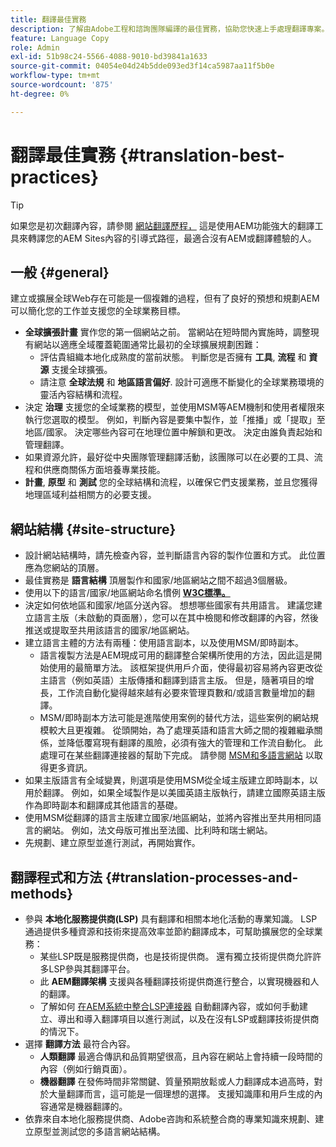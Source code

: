 ```yaml
---
title: 翻譯最佳實務
description: 了解由Adobe工程和諮詢團隊編譯的最佳實務，協助您快速上手處理翻譯專案。
feature: Language Copy
role: Admin
exl-id: 51b98c24-5566-4088-9010-bd39841a1633
source-git-commit: 04054e04d24b5dde093ed3f14ca5987aa11f5b0e
workflow-type: tm+mt
source-wordcount: '875'
ht-degree: 0%

---
```


# 翻譯最佳實務 {#translation-best-practices}

>[!TIP]
>
>如果您是初次翻譯內容，請參閱 [網站翻譯歷程，](/help/journey-sites/translation/overview.md) 這是使用AEM功能強大的翻譯工具來轉譯您的AEM Sites內容的引導式路徑，最適合沒有AEM或翻譯體驗的人。

## 一般 {#general}

建立或擴展全球Web存在可能是一個複雜的過程，但有了良好的預想和規劃AEM可以簡化您的工作並支援您的全球業務目標。

* **全球擴張計畫** 實作您的第一個網站之前。 當網站在短時間內實施時，調整現有網站以適應全域覆蓋範圍通常比最初的全球擴展規劃困難：
   * 評估貴組織本地化成熟度的當前狀態。 判斷您是否擁有 **工具**, **流程** 和 **資源** 支援全球擴張。
   * 請注意 **全球法規** 和 **地區語言偏好**. 設計可適應不斷變化的全球業務環境的靈活內容結構和流程。
* 決定 **治理** 支援您的全域業務的模型，並使用MSM等AEM機制和使用者權限來執行您選取的模型。 例如，判斷內容是要集中製作，並「推播」或「提取」至地區/國家。 決定哪些內容可在地理位置中解鎖和更改。 決定由誰負責起始和管理翻譯。
* 如果資源允許，最好從中央團隊管理翻譯活動，該團隊可以在必要的工具、流程和供應商關係方面培養專業技能。
* **計畫**, **原型** 和 **測試** 您的全球結構和流程，以確保它們支援業務，並且您獲得地理區域利益相關方的必要支援。

## 網站結構 {#site-structure}

* 設計網站結構時，請先檢查內容，並判斷語言內容的製作位置和方式。 此位置應為您網站的頂層。
* 最佳實務是 **語言結構** 頂層製作和國家/地區網站之間不超過3個層級。
* 使用以下的語言/國家/地區網站命名慣例 **[W3C標準。](/help/sites-cloud/authoring/fundamentals/accessible-content.md)**
* 決定如何依地區和國家/地區分送內容。 想想哪些國家有共用語言。 建議您建立語言主版（未啟動的頁面層），您可以在其中檢閱和修改翻譯的內容，然後推送或提取至共用該語言的國家/地區網站。
* 建立語言主體的方法有兩種：使用語言副本，以及使用MSM/即時副本。
   * 語言複製方法是AEM現成可用的翻譯整合架構所使用的方法，因此這是開始使用的最簡單方法。 該框架提供用戶介面，使得最初容易將內容更改從主語言（例如英語）主版傳播和翻譯到語言主版。 但是，隨著項目的增長，工作流自動化變得越來越有必要來管理頁數和/或語言數量增加的翻譯。
   * MSM/即時副本方法可能是進階使用案例的替代方法，這些案例的網站規模較大且更複雜。 從頭開始，為了處理英語和語言大師之間的複雜繼承關係，並降低覆寫現有翻譯的風險，必須有強大的管理和工作流自動化。 此處理可在某些翻譯連接器的幫助下完成。 請參閱 [MSM和多語言網站](/help/sites-cloud/administering/msm/best-practices.md#msm-and-multilingual-websites) 以取得更多資訊。
* 如果主版語言有全域變異，則選項是使用MSM從全域主版建立即時副本，以用於翻譯。 例如，如果全域製作是以美國英語主版執行，請建立國際英語主版作為即時副本和翻譯成其他語言的基礎。
* 使用MSM從翻譯的語言主版建立國家/地區網站，並將內容推出至共用相同語言的網站。 例如，法文母版可推出至法國、比利時和瑞士網站。
* 先規劃、建立原型並進行測試，再開始實作。

## 翻譯程式和方法 {#translation-processes-and-methods}

* 參與 **本地化服務提供商(LSP)** 具有翻譯和相關本地化活動的專業知識。 LSP通過提供多種資源和技術來提高效率並節約翻譯成本，可幫助擴展您的全球業務：
   * 某些LSP既是服務提供商，也是技術提供商。 還有獨立技術提供商允許許多LSP參與其翻譯平台。
   * 此 **AEM翻譯架構** 支援與各種翻譯技術提供商進行整合，以實現機器和人的翻譯。
   * 了解如何 [在AEM系統中整合LSP連接器](integration-framework.md) 自動翻譯內容，或如何手動建立、導出和導入翻譯項目以進行測試，以及在沒有LSP或翻譯技術提供商的情況下。
* 選擇 **翻譯方法** 最符合內容。
   * **人類翻譯** 最適合傳訊和品質期望很高，且內容在網站上會持續一段時間的內容（例如行銷頁面）。
   * **機器翻譯** 在發佈時間非常關鍵、質量預期放鬆或人力翻譯成本過高時，對於大量翻譯而言，這可能是一個理想的選擇。 支援知識庫和用戶生成的內容通常是機器翻譯的。
* 依靠來自本地化服務提供商、Adobe咨詢和系統整合商的專業知識來規劃、建立原型並測試您的多語言網站結構。
